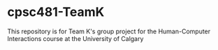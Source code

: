 # cpsc481-TeamK
This repository is for Team K's group project for the Human-Computer Interactions course at the University of Calgary
